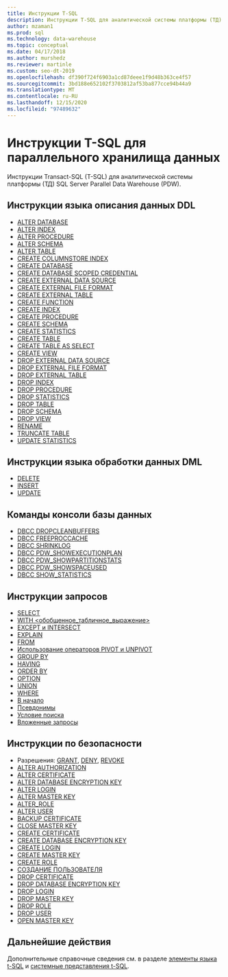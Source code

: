 ```yaml
---
title: Инструкции Т-SQL
description: Инструкции T-SQL для аналитической системы платформы (ТД) SQL Server Parallel Data Warehouse (PDW).
author: mzaman1
ms.prod: sql
ms.technology: data-warehouse
ms.topic: conceptual
ms.date: 04/17/2018
ms.author: murshedz
ms.reviewer: martinle
ms.custom: seo-dt-2019
ms.openlocfilehash: df390f724f6903a1cd87deee1f9d48b363ce4f57
ms.sourcegitcommit: 3bd188e652102f3703812af53ba877cce94b44a9
ms.translationtype: MT
ms.contentlocale: ru-RU
ms.lasthandoff: 12/15/2020
ms.locfileid: "97489632"
---
```

# <a name="t-sql-statements-for-parallel-data-warehouse"></a>Инструкции T-SQL для параллельного хранилища данных
Инструкции Transact-SQL (T-SQL) для аналитической системы платформы (ТД) SQL Server Parallel Data Warehouse (PDW).

## <a name="data-definition-language-ddl-statements"></a>Инструкции языка описания данных DDL
* [ALTER DATABASE](../t-sql/statements/alter-database-transact-sql.md?view=aps-pdw-2016&preserve-view=true)
* [ALTER INDEX](../t-sql/statements/alter-index-transact-sql.md)
* [ALTER PROCEDURE](../t-sql/statements/alter-procedure-transact-sql.md)
* [ALTER SCHEMA](../t-sql/statements/alter-schema-transact-sql.md)
* [ALTER TABLE](../t-sql/statements/alter-table-transact-sql.md)
* [CREATE COLUMNSTORE INDEX](../t-sql/statements/create-columnstore-index-transact-sql.md)
* [CREATE DATABASE](../t-sql/statements/create-database-transact-sql.md?view=aps-pdw-2016&preserve-view=true)
* [CREATE DATABASE SCOPED CREDENTIAL](../t-sql/statements/create-database-scoped-credential-transact-sql.md)
* [CREATE EXTERNAL DATA SOURCE](../t-sql/statements/create-external-data-source-transact-sql.md)
* [CREATE EXTERNAL FILE FORMAT](../t-sql/statements/create-external-file-format-transact-sql.md)
* [CREATE EXTERNAL TABLE](../t-sql/statements/create-external-table-transact-sql.md)
* [CREATE FUNCTION](../t-sql/statements/create-function-sql-data-warehouse.md)
* [CREATE INDEX](../t-sql/statements/create-index-transact-sql.md)
* [CREATE PROCEDURE](../t-sql/statements/create-procedure-transact-sql.md)
* [CREATE SCHEMA](../t-sql/statements/create-schema-transact-sql.md)
* [CREATE STATISTICS](../t-sql/statements/create-statistics-transact-sql.md)
* [CREATE TABLE](../t-sql/statements/create-table-azure-sql-data-warehouse.md)
* [CREATE TABLE AS SELECT](../t-sql/statements/create-table-as-select-azure-sql-data-warehouse.md)
* [CREATE VIEW](../t-sql/statements/create-view-transact-sql.md)
* [DROP EXTERNAL DATA SOURCE](../t-sql/statements/drop-external-data-source-transact-sql.md)
* [DROP EXTERNAL FILE FORMAT](../t-sql/statements/drop-external-file-format-transact-sql.md)
* [DROP EXTERNAL TABLE](../t-sql/statements/drop-external-table-transact-sql.md)
* [DROP INDEX](../t-sql/statements/drop-index-transact-sql.md)
* [DROP PROCEDURE](../t-sql/statements/drop-procedure-transact-sql.md)
* [DROP STATISTICS](../t-sql/statements/drop-statistics-transact-sql.md)
* [DROP TABLE](../t-sql/statements/drop-table-transact-sql.md)
* [DROP SCHEMA](../t-sql/statements/drop-schema-transact-sql.md)
* [DROP VIEW](../t-sql/statements/drop-view-transact-sql.md)
* [RENAME](../t-sql/statements/rename-transact-sql.md)
* [TRUNCATE TABLE](../t-sql/statements/truncate-table-transact-sql.md)
* [UPDATE STATISTICS](../t-sql/statements/update-statistics-transact-sql.md)

## <a name="data-manipulation-language-dml-statements"></a>Инструкции языка обработки данных DML
* [DELETE](../t-sql/statements/delete-transact-sql.md)
* [INSERT](../t-sql/statements/insert-transact-sql.md)
* [UPDATE](../t-sql/queries/update-transact-sql.md)

## <a name="database-console-commands"></a>Команды консоли базы данных
* [DBCC DROPCLEANBUFFERS](../t-sql/database-console-commands/dbcc-dropcleanbuffers-transact-sql.md)
* [DBCC FREEPROCCACHE](/previous-versions/sql/sql-server-2016/mt204018(v=sql.130))
* [DBCC SHRINKLOG](../t-sql/database-console-commands/dbcc-shrinklog-azure-sql-data-warehouse.md?view=aps-pdw-2016-au7)
* [DBCC PDW_SHOWEXECUTIONPLAN](../t-sql/database-console-commands/dbcc-pdw-showexecutionplan-transact-sql.md?view=aps-pdw-2016-au7)
* [DBCC PDW_SHOWPARTITIONSTATS](../t-sql/database-console-commands/dbcc-pdw-showpartitionstats-transact-sql.md?view=aps-pdw-2016-au7)
* [DBCC PDW_SHOWSPACEUSED](../t-sql/database-console-commands/dbcc-pdw-showspaceused-transact-sql.md)
* [DBCC SHOW_STATISTICS](../t-sql/database-console-commands/dbcc-show-statistics-transact-sql.md?view=sql-server-ver15)

## <a name="query-statements"></a>Инструкции запросов
* [SELECT](../t-sql/queries/select-transact-sql.md)
* [WITH <обобщенное_табличное_выражение>](../t-sql/queries/with-common-table-expression-transact-sql.md)
* [EXCEPT и INTERSECT](../t-sql/language-elements/set-operators-except-and-intersect-transact-sql.md)
* [EXPLAIN](../t-sql/queries/explain-transact-sql.md)
* [FROM](../t-sql/queries/from-transact-sql.md)
* [Использование операторов PIVOT и UNPIVOT](../t-sql/queries/from-using-pivot-and-unpivot.md)
* [GROUP BY](../t-sql/queries/select-group-by-transact-sql.md)
* [HAVING](../t-sql/queries/select-having-transact-sql.md)
* [ORDER BY](../t-sql/queries/select-order-by-clause-transact-sql.md)
* [OPTION](../t-sql/queries/option-clause-transact-sql.md)
* [UNION](../t-sql/language-elements/set-operators-union-transact-sql.md)
* [WHERE](../t-sql/queries/where-transact-sql.md)
* [В начало](../t-sql/queries/top-transact-sql.md)
* [Псевдонимы](../t-sql/queries/aliasing-azure-sql-data-warehouse-parallel-data-warehouse.md)
* [Условие поиска](../t-sql/queries/search-condition-transact-sql.md)
* [Вложенные запросы](../t-sql/queries/subqueries-azure-sql-data-warehouse-parallel-data-warehouse.md)

## <a name="security-statements"></a>Инструкции по безопасности
* Разрешения: [GRANT](../t-sql/statements/grant-transact-sql.md), [DENY](../t-sql/statements/deny-transact-sql.md), [REVOKE](../t-sql/statements/revoke-transact-sql.md)
* [ALTER AUTHORIZATION](../t-sql/statements/alter-authorization-transact-sql.md)
* [ALTER CERTIFICATE](../t-sql/statements/alter-certificate-transact-sql.md)
* [ALTER DATABASE ENCRYPTION KEY](../t-sql/statements/alter-database-encryption-key-transact-sql.md)
* [ALTER LOGIN](../t-sql/statements/alter-login-transact-sql.md)
* [ALTER MASTER KEY](../t-sql/statements/alter-master-key-transact-sql.md)
* [ALTER_ROLE](../t-sql/statements/alter-role-transact-sql.md)
* [ALTER USER](../t-sql/statements/alter-user-transact-sql.md)
* [BACKUP CERTIFICATE](../t-sql/statements/backup-certificate-transact-sql.md)
* [CLOSE MASTER KEY](../t-sql/statements/close-master-key-transact-sql.md)
* [CREATE CERTIFICATE](../t-sql/statements/create-certificate-transact-sql.md)
* [CREATE DATABASE ENCRYPTION KEY](../t-sql/statements/create-database-encryption-key-transact-sql.md)
* [CREATE LOGIN](../t-sql/statements/create-login-transact-sql.md)
* [CREATE MASTER KEY](../t-sql/statements/create-master-key-transact-sql.md)
* [CREATE ROLE](../t-sql/statements/create-role-transact-sql.md)
* [СОЗДАНИЕ ПОЛЬЗОВАТЕЛЯ](../t-sql/statements/create-user-transact-sql.md)
* [DROP CERTIFICATE](../t-sql/statements/drop-certificate-transact-sql.md)
* [DROP DATABASE ENCRYPTION KEY](../t-sql/statements/drop-database-encryption-key-transact-sql.md)
* [DROP LOGIN](../t-sql/statements/drop-login-transact-sql.md)
* [DROP MASTER KEY](../t-sql/statements/drop-master-key-transact-sql.md)
* [DROP ROLE](../t-sql/statements/drop-role-transact-sql.md)
* [DROP USER](../t-sql/statements/drop-user-transact-sql.md)
* [OPEN MASTER KEY](../t-sql/statements/open-master-key-transact-sql.md)

## <a name="next-steps"></a>Дальнейшие действия
Дополнительные справочные сведения см. в разделе [элементы языка t-SQL](tsql-language-elements.md) и [системные представления t-SQL](tsql-system-views.md).

<!--Image references-->

<!--Article references-->

<!--MSDN references-->

<!--Other Web references-->
